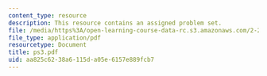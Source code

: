 ```yaml
---
content_type: resource
description: This resource contains an assigned problem set.
file: /media/https%3A/open-learning-course-data-rc.s3.amazonaws.com/2-23-hydrofoils-and-propellers-spring-2007/aa825c6238a6115da05e6157e889fcb7_ps3.pdf
file_type: application/pdf
resourcetype: Document
title: ps3.pdf
uid: aa825c62-38a6-115d-a05e-6157e889fcb7
---
```

